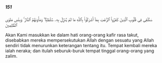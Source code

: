 ##### 151

<span class="ayah">سَنُلْقِى فِى قُلُوبِ ٱلَّذِينَ كَفَرُوا۟ ٱلرُّعْبَ بِمَآ أَشْرَكُوا۟ بِٱللَّهِ مَا لَمْ يُنَزِّلْ بِهِۦ سُلْطَٰنًۭا ۖ وَمَأْوَىٰهُمُ ٱلنَّارُ ۚ وَبِئْسَ مَثْوَى ٱلظَّٰلِمِينَ</span>

<span class="ayah_translation">Akan Kami masukkan ke dalam hati orang-orang kafir rasa takut, disebabkan mereka mempersekutukan Allah dengan sesuatu yang Allah sendiri tidak menurunkan keterangan tentang itu. Tempat kembali mereka ialah neraka; dan itulah seburuk-buruk tempat tinggal orang-orang yang zalim.</span>
